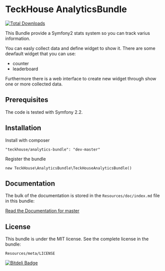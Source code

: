 TeckHouse AnalyticsBundle
=================

[![Total Downloads](https://poser.pugx.org/teckhouse/analytics-bundle/d/total.png)](https://packagist.org/packages/teckhouse/analytics-bundle)

This Bundle provide a Symfony2 stats system so you can track varius information.

You can easly collect data and define widget to show it. There are some dewfault widget that you can use:

- counter
- leaderboard

Furthermore there is a web interface to create new widget through show one or more collected data. 


Prerequisites
-------------

The code is tested with Symfony 2.2.

Installation
-------------

Install with composer

```
"teckhouse/analytics-bundle": "dev-master"
```

Register the bundle
```
new TeckHouse\AnalyticsBundle\TeckHouseAnalyticsBundle()
```

Documentation
-------------

The bulk of the documentation is stored in the `Resources/doc/index.md`
file in this bundle:

[Read the Documentation for master](Resources/doc/index.md)


License
-------

This bundle is under the MIT license. See the complete license in the bundle:

    Resources/meta/LICENSE


[![Bitdeli Badge](https://d2weczhvl823v0.cloudfront.net/TeckHouse/analyticsbundle/trend.png)](https://bitdeli.com/free "Bitdeli Badge")

